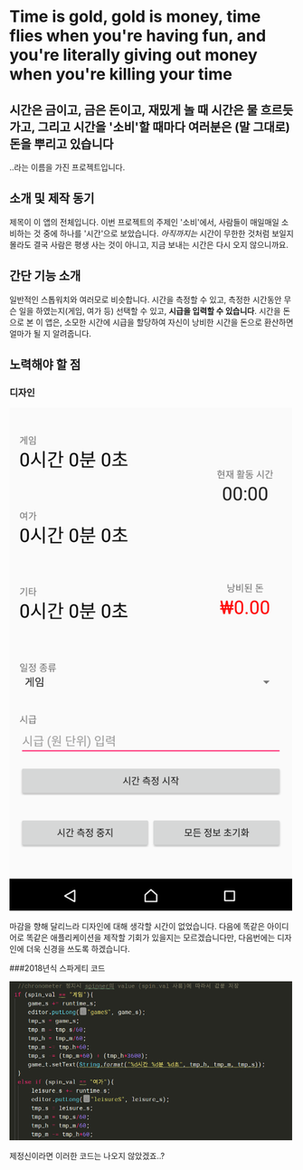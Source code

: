 # Time is gold, gold is money, time flies when you're having fun, and you're literally giving out money when you're killing your time

## 시간은 금이고, 금은 돈이고, 재밌게 놀 때 시간은 물 흐르듯 가고, 그리고 시간을 '소비'할 때마다 여러분은 (말 그대로) 돈을 뿌리고 있습니다

..라는 이름을 가진 프로젝트입니다.

## 소개 및 제작 동기

제목이 이 앱의 전체입니다. 이번 프로젝트의 주제인 '소비'에서, 사람들이 매일매일 소비하는 것 중에 하나를 '시간'으로 보았습니다. <i>아직까지는</i> 시간이 무한한 것처럼 보일지 몰라도 결국 사람은 평생 사는 것이 아니고, 지금 보내는 시간은 다시 오지 않으니까요. 

## 간단 기능 소개

일반적인 스톱워치와 여러모로 비슷합니다. 시간을 측정할 수 있고, 측정한 시간동안 무슨 일을 하였는지(게임, 여가 등) 선택할 수 있고, <b>시급을 입력할 수 있습니다</b>. 시간을 돈으로 본 이 앱은, 소모한 시간에 시급을 할당하여 자신이 낭비한 시간을 돈으로 환산하면 얼마가 될 지 알려줍니다. 

## 노력해야 할 점

### 디자인



<img src="./screenshots/screenshot_main.PNG" width="500px">

마감을 향해 달리느라 디자인에 대해 생각할 시간이 없었습니다. 다음에 똑같은 아이디어로 똑같은 애플리케이션을 제작할 기회가 있을지는 모르겠습니다만, 다음번에는 디자인에 더욱 신경을 쓰도록 하겠습니다.

###2018년식 스파게티 코드

<img src="./screenshots/spaghetti_.PNG" width="500px">

제정신이라면 이러한 코드는 나오지 않았겠죠..?